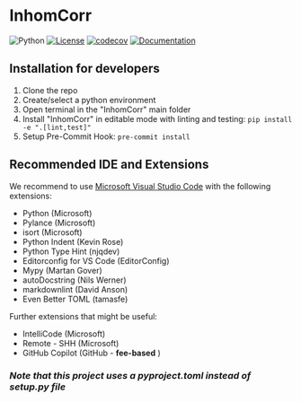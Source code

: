 # InhomCorr

![Python](https://img.shields.io/badge/python-3.8+-blue)
[![License](https://img.shields.io/badge/License-Apache%202.0-blue.svg)](https://opensource.org/licenses/Apache-2.0)
[![codecov](https://codecov.io/github/ckolbPTB/InhomCorr/badge.svg)](https://app.codecov.io/github/ckolbPTB/InhomCorr)
[![Documentation](https://img.shields.io/badge/ref-Documentation-blue)](https://ckolbptb.github.io/InhomCorr/)

## Installation for developers

1. Clone the repo
2. Create/select a python environment
3. Open terminal in the "InhomCorr" main folder
4. Install "InhomCorr" in editable mode with linting and testing: ``` pip install -e ".[lint,test]" ```
5. Setup Pre-Commit Hook: ``` pre-commit install ```
## Recommended IDE and Extensions

We recommend to use [Microsoft Visual Studio Code](https://code.visualstudio.com/download) with the following extensions:

- Python (Microsoft)
- Pylance (Microsoft)
- isort (Microsoft)
- Python Indent (Kevin Rose)
- Python Type Hint (njqdev)
- Editorconfig for VS Code (EditorConfig)
- Mypy (Martan Gover)
- autoDocstring (Nils Werner)
- markdownlint (David Anson)
- Even Better TOML (tamasfe)

Further extensions that might be useful:

- IntelliCode (Microsoft)
- Remote - SHH (Microsoft)
- GitHub Copilot (GitHub - **fee-based** )

### *Note that this project uses a pyproject.toml instead of setup.py file*
